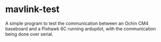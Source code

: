 # mavlink-test
A simple program to test the communication between an Ochin CM4 baseboard and a Pixhawk 6C running ardupilot, with the communication being done over serial.